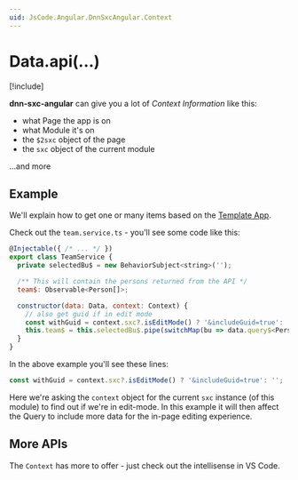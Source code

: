 ```yaml
---
uid: JsCode.Angular.DnnSxcAngular.Context
---
```


# Data.api(...)

[!include[](~/basics/stack/_shared-float-summary.md)]
<style>.context-box-summary .spa-2sxc-js { visibility: visible; } </style>

**dnn-sxc-angular** can give you a lot of _Context Information_ like this:

* what Page the app is on
* what Module it's on
* the `$2sxc` object of the page
* the `sxc` object of the current module

...and more

## Example

We'll explain how to get one or many items based on the [Template App](xref:JsCode.Angular.TemplateApp).

Check out the `team.service.ts` - you'll see some code like this:

```js
@Injectable({ /* ... */ })
export class TeamService {
  private selectedBu$ = new BehaviorSubject<string>('');

  /** This will contain the persons returned from the API */
  team$: Observable<Person[]>;

  constructor(data: Data, context: Context) {
    // also get guid if in edit mode
    const withGuid = context.sxc?.isEditMode() ? '&includeGuid=true': '';
    this.team$ = this.selectedBu$.pipe(switchMap(bu => data.query$<Person[]>(`BusinessUnitTeam?bu=${bu}${withGuid}`)));
  }
}
```

In the above example you'll see these lines: 

```js
const withGuid = context.sxc?.isEditMode() ? '&includeGuid=true': '';
```

Here we're asking the `context` object for the current `sxc` instance (of this module) to find out if we're in edit-mode. In this example it will then affect the Query to include more data for the in-page editing experience. 

## More APIs

The `Context` has more to offer - just check out the intellisense in VS Code.